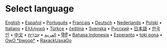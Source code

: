 # Select language

[English](https://anarchomedia.github.io/AnarchoPedia/Main_Page) • [Español](https://anarchomedia.github.io/AnarchoPedia/es/Main_Page) • [Português](https://anarchomedia.github.io/AnarchoPedia/pt/Main_Page) • [Français](https://anarchomedia.github.io/AnarchoPedia/fr/Main_Page) • [Deutsch](https://anarchomedia.github.io/AnarchoPedia/de/Main_Page) • [Nederlands](https://anarchomedia.github.io/AnarchoPedia/nl/Main_Page) • [Polski](https://anarchomedia.github.io/AnarchoPedia/pl/Main_Page) • [Italiano](https://anarchomedia.github.io/AnarchoPedia/it/Main_Page) • [Ελληνικά](https://anarchomedia.github.io/AnarchoPedia/el/Main_Page) • [Türkçe](https://anarchomedia.github.io/AnarchoPedia/tr/Main_Page) • [čeština](https://anarchomedia.github.io/AnarchoPedia/cs/Main_Page) • [Svenska](https://anarchomedia.github.io/AnarchoPedia/sv/Main_Page) • [Русский](https://anarchomedia.github.io/AnarchoPedia/ru/Main_Page) • [日本語](https://anarchomedia.github.io/AnarchoPedia/ja/Main_Page) • [한국인](https://anarchomedia.github.io/AnarchoPedia/ko/Main_Page) • [中文](https://anarchomedia.github.io/AnarchoPedia/zh/Main_Page) • [العربية](https://anarchomedia.github.io/AnarchoPedia/ar/Main_Page) • [עִברִית](https://anarchomedia.github.io/AnarchoPedia/he/Main_Page) • [हिंदी](https://anarchomedia.github.io/AnarchoPedia/hi/Main_Page) • [Bahasa Indonesia](https://anarchomedia.github.io/AnarchoPedia/id/Main_Page) • [Esperanto](https://anarchomedia.github.io/AnarchoPedia/eo/Main_Page) • [toki pona](https://anarchomedia.github.io/AnarchoPedia/tok/Main_Page) • [OwO \*bwoop\*](https://anarchomedia.github.io/AnarchoPedia/owo/Main_Page) • [RaxackUaxaGo](https://anarchomedia.github.io/AnarchoPedia/gib/Main_Page) 


